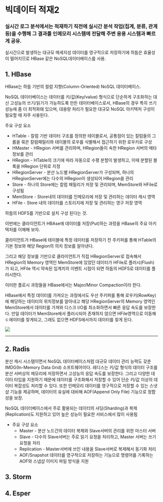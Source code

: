 # 빅데이터 적재2

### 실시간 로그 분석에서는 적재하기 직전에 실시간 분석 작업(집계, 분류, 관계 등)을 수행해 그 결과를 인메모리 시스템에 전달해 주변 응용 시스템과 빠르게 공유.

실시간으로 발생하는 대규모 메세지성 데이터를 영구적으로 저장하기에 하둡은 효율성이 떨어지므로 HBase 같은 NoSQL데이터베이스를 사용.



## 1. HBase

HBase는 하둡 기반의 컬럼 지향(Column-Oriented) NoSQL 데이터베이스.  

NoSQL 데이터베이스는 데이터를 키/값(Key/value) 형식으로 단순하게 구조화하는 대신 고성능의 쓰기/읽기가 가능하도록 만든 데이터베이스로서, HBase의 경우 특히 쓰기 성능에 좀 더 최적화돼 있으며, 대용량 처리가 필요한 대규모 NoSQL 아키텍처 구성이 필요할 때 자주 사용된다.



주요 구성 요소

- HTable - 칼럼 기반 데이터 구조를 정의한 테이블로서, 공통점이 있는 칼럼들의 그룹을 묶은 칼럼패밀리와 테이블의 로우를 식별해서 접근하기 위한 로우키로 구성
- HMaster - HRegion 서버를 관리하며, HRegion들이 속한 HRegion 서버의 메타 정보를 관리
- HRegion - HTable의 크기에 따라 자동으로 수평 분할이 발생하고, 이때 분할된 블록을 HRegion 단위로 지정
- HRegionServer - 분산 노드별 HRegionServer가 구성되며, 하나의 HRegionServer에는 다수의 HRegion이 생성되어 HRegion을 관리
- Store - 하나의 Store에는 칼럼 패밀리가 저장 및 관리되며, MemStore와 HFile로 구성됨
- MemStore - Store내의 데이터를 인메모리에 저장 및 관리하는 데이터 캐시 영역
- HFile - Store 내의 데이터를 스토리지에 저장 및 관리하는 영구 저장 영역

하둡의 HDFS를 기반으로 설치 구성 된다는 것.



이번에는 클라이언트가 HBAse에 데이터를 저장(Put)하는 과정을 HBase의 주요 아키텍처를 이해해 보자.

클라이언트가 HBase에 테이블에 특정 데이터를 저장하기 전 주키퍼를 통해 HTable의 기본 정보와 해당 Region의 의치 정보를 알아낸다. 

그리고 해당 정보를 기반으로 클라이언트가 직접 HRegionServer로 접속해서 HRegion의 Memory 영역인 MemStore에 있었던 데이터가 HFile로 플러시(Flush)가 되고, HFile 역시 약속된 임계치의 이벤트 시점이 되면 하둡의 HDFS로 데이터를 플러시한다. 

이러한 플로시 과정들을 HBase에서는 Major/Minor Compaction이라 한다.



HBase에서 특정 데이터를 가져오는 과정에서도 우선 주키퍼를 통해 로우키(RowKey)에 해당하는 데이터의 위치정보를 알아내고 해당 HRegionServer의 Memory 영역인 MemStore에서 데이터를 가져와 디스크 I/O를 최소화하면서 빠른 응답 속도를 보장한다. 만일 데이터가 MemStore에서 플러시되어 존재하지 않으면 HFile영역으로 이동해 ㄷ에이터를 찾게되고, 그래도 없으면 HDFS에서까지 데이터를 찾게 된다.

![](https://ws4.sinaimg.cn/large/006tNc79gy1g221pn31roj318i0u0kjm.jpg)

---

## 2. Radis

분산 캐시 시스템이면서 NoSQL 데이터베이스처럼 대규모 데이터 관리 능력도 갖춘 IMDG(In-Memory Data Grid) 소프트웨어이다. 레디스는 키/값 형식의 데이터 구조를 분산 서버상의 메모리에 저장하면서 고성능의 응답 속도를 보장한다. 그리고 다양한 데이터 타입을 지원하기 때문에 데이터를 구조화해서 저장할 수 있어 단순 키/값 이상의 데이터 복잡성도 처리할 수 있다. 또한 인메모리 데이터를 영구적으로 저장할 수 있는 스냇샵 기능을 제공하며, 데이터의 유실에 대비해 AOF(Append Only File) 기능으로 정합성을 보장.

NoSQL 데이터베이스에서 주로 활용되는 데이터의 샤딩(Sharding)과 복제(Replication)도 지원하고 있어 높은 성능이 필요한 서비스에서 많이 사용됨

- 주요 구성 요소
  - Master - 분산 노드간의 데이터 복제와 Slave서버의 관리를 위한 마스터 서버
  - Slave - 다수의 Slave서버는 주로 읽기 요청을 처리하고, Master 서버는 쓰기 요청을 처리
  - Replication - Master서버에 쓰인 내용을 Slave서버로 복제해서 동기화 처리
  - AOF/Snapshot 데이터를 영구적으로 저장하는 기능으로 명령어를 기록하는 AOF와 스냅샵 이미지 파일 방식을 지원

## 3. Storm

## 4. Esper
